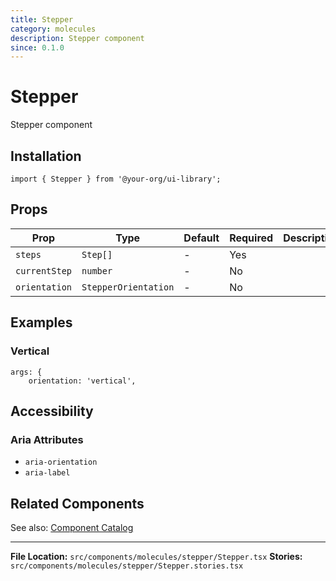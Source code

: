 ```yaml
---
title: Stepper
category: molecules
description: Stepper component
since: 0.1.0
---
```


# Stepper

Stepper component

## Installation

```tsx
import { Stepper } from '@your-org/ui-library';
```

## Props


| Prop | Type | Default | Required | Description |
|------|------|---------|----------|-------------|
| `steps` | `Step[]` | - | Yes |  |
| `currentStep` | `number` | - | No |  |
| `orientation` | `StepperOrientation` | - | No |  |






## Examples


### Vertical



```tsx
args: {
    orientation: 'vertical',
```


## Accessibility

### Aria Attributes

- `aria-orientation`
- `aria-label`



## Related Components

See also: [Component Catalog](../catalog.md)

---

**File Location:** `src/components/molecules/stepper/Stepper.tsx`
**Stories:** `src/components/molecules/stepper/Stepper.stories.tsx`
